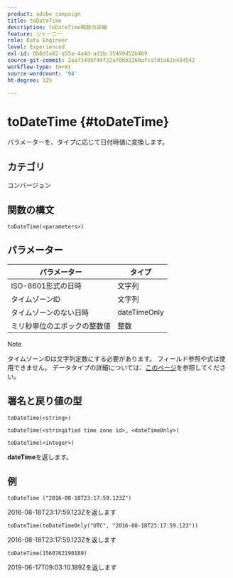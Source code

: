 ```yaml
---
product: adobe campaign
title: toDateTime
description: toDateTime関数の詳細
feature: ジャーニー
role: Data Engineer
level: Experienced
exl-id: 0b8d1a82-a55a-4a4d-ad1b-35499d52b469
source-git-commit: 2aa73498f44f22a70bb2268afca7d1a62e434542
workflow-type: tm+mt
source-wordcount: '94'
ht-degree: 12%

---
```


# toDateTime {#toDateTime}

パラメーターを、タイプに応じて日付時値に変換します。

## カテゴリ

コンバージョン

## 関数の構文

`toDateTime(<parameters>)`

## パラメーター

| パラメーター | タイプ |
|-----------|------------------|
| ISO-8601形式の日時 | 文字列 |
| タイムゾーンID | 文字列 |
| タイムゾーンのない日時 | dateTimeOnly |
| ミリ秒単位のエポックの整数値 | 整数 |

>[!NOTE]
>
>タイムゾーンIDは文字列定数にする必要があります。 フィールド参照や式は使用できません。 データタイプの詳細については、[このページ](../expression/data-types.md)を参照してください。

## 署名と戻り値の型

`toDateTime(<string>)`

`toDateTime(<stringified time zone id>, <dateTimeOnly>)`

`toDateTime(<integer>)`

**dateTime**&#x200B;を返します。

<!--`toDateTime(<year>,<month>,<dayOfMonth>,<hour>,<minute>,<second>)`

Returns a date time with default time zone UTC.

`toDateTime(<year>,<month>,<dayOfMonth>)`
`toDateTime(<stringified timeZone>,<year>,<month>,<dayOfMonth>)`
`toDateTime(<timeZone>,<year>,<month>,<dayOfMonth>)`

Return a datetime where hour, minute and second set to 0.

`toDateTime(<stringified timeZone>,<year>,<month>,<dayOfMonth>,<hour>,<minute>,<second>)`
`toDateTime(<string>)`
`toDateTime(<string>,<integer>)`
`toDateTime(<stringified timeZone>,<dateTimeOnly)`

`toDateTime(<timeZone>,<integer>)`

Return a datetime.

-->

## 例

`toDateTime ("2016-08-18T23:17:59.123Z")`

2016-08-18T23:17:59.123Zを返します

`toDateTime(toDateTimeOnly("UTC", "2016-08-18T23:17:59.123"))`

2016-08-18T23:17:59.123Zを返します

`toDateTime(1560762190189)`

2019-06-17T09:03:10.189Zを返します

<!--`toDateTime ("2016-08-18T23:17:59.123", "UTC")`

Returns 2016-08-18T23:17:59.123Z.

`toDateTime("Z",2016,8,18,23,17,59)`

Returns 2016-08-18T23:17:59.000Z.

`toDateTime("Z",2016,8,18)`

Returns 2016-08-18T00:00:00.000Z.-->
